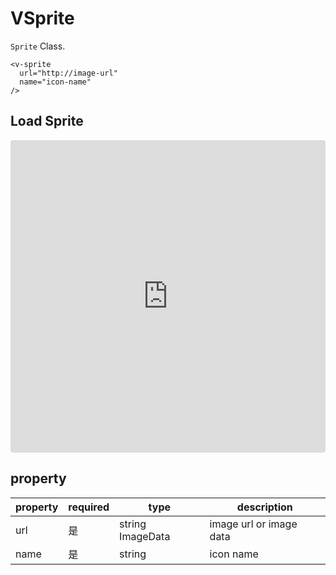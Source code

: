 # VSprite

`Sprite` Class.

```
<v-sprite
  url="http://image-url"
  name="icon-name"
/>
```

## Load Sprite

<iframe src="https://codesandbox.io/embed/mapvue-vmap-5d689r?fontsize=14&hidescale=1&module=%2Fsrc%2FApp.vue&theme=dark"
     style="width:100%; height:500px; border:0; border-radius: 4px; overflow:hidden;"
     title="mapvue/vmap"
     allow="accelerometer; ambient-light-sensor; camera; encrypted-media; geolocation; gyroscope; hid; microphone; midi; payment; usb; vr; xr-spatial-tracking"
     sandbox="allow-forms allow-modals allow-popups allow-presentation allow-same-origin allow-scripts"
   ></iframe>

## property

| property | required | type             | description             |
| -------- | -------- | ---------------- | ----------------------- |
| url      | 是       | string ImageData | image url or image data |
| name     | 是       | string           | icon name               |
